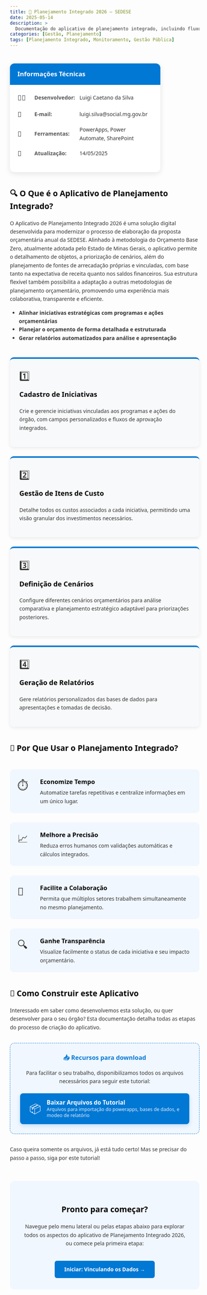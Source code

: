```yaml
---
title: 📱 Planejamento Integrado 2026 — SEDESE
date: 2025-05-14
description: >
  Documentação do aplicativo de planejamento integrado, incluindo fluxos de uso, funcionalidades principais e detalhamento dos planejamentos.
categories: [Gestão, Planejamento]
tags: [Planejamento Integrado, Monitoramento, Gestão Pública]
---
```


<div class="app-intro">
  <div class="app-card">
    <div class="card-header">Informações Técnicas</div>
    <div class="card-content">
      <div class="info-item">
        <div class="info-icon">👨‍💻</div>
        <div class="info-label">Desenvolvedor:</div>
        <div class="info-value">Luigi Caetano da Silva</div>
      </div>
      <div class="info-item">
        <div class="info-icon">📧</div>
        <div class="info-label">E-mail:</div>
        <div class="info-value">luigi.silva@social.mg.gov.br</div>
      </div>
      <div class="info-item">
        <div class="info-icon">🤖</div>
        <div class="info-label">Ferramentas:</div>
        <div class="info-value">PowerApps, Power Automate, SharePoint</div>
      </div>
      <div class="info-item">
        <div class="info-icon">🔄</div>
        <div class="info-label">Atualização:</div>
        <div class="info-value">14/05/2025</div>
      </div>
    </div>
  </div>
</div>

## 🔍 O Que é o Aplicativo de Planejamento Integrado?

O Aplicativo de Planejamento Integrado 2026 é uma solução digital desenvolvida para modernizar o processo de elaboração da proposta orçamentária anual da SEDESE. Alinhado à metodologia do Orçamento Base Zero, atualmente adotada pelo Estado de Minas Gerais, o aplicativo permite o detalhamento de objetos, a priorização de cenários, além do planejamento de fontes de arrecadação próprias e vinculadas, com base tanto na expectativa de receita quanto nos saldos financeiros. Sua estrutura flexível também possibilita a adaptação a outras metodologias de planejamento orçamentário, promovendo uma experiência mais colaborativa, transparente e eficiente.

* **Alinhar iniciativas estratégicas com programas e ações orçamentárias**
* **Planejar o orçamento de forma detalhada e estruturada**
* **Gerar relatórios automatizados para análise e apresentação**

<div class="features-grid">
  <div class="feature-card">
    <div class="feature-icon">1️⃣</div>
    <h3>Cadastro de Iniciativas</h3>
    <p>Crie e gerencie iniciativas vinculadas aos programas e ações do órgão, com campos personalizados e fluxos de aprovação integrados.</p>
  </div>
  
  <div class="feature-card">
    <div class="feature-icon">2️⃣</div>
    <h3>Gestão de Itens de Custo</h3>
    <p>Detalhe todos os custos associados a cada iniciativa, permitindo uma visão granular dos investimentos necessários.</p>
  </div>
  
  <div class="feature-card">
    <div class="feature-icon">3️⃣</div>
    <h3>Definição de Cenários</h3>
    <p>Configure diferentes cenários orçamentários para análise comparativa e planejamento estratégico adaptável para priorizações posteriores.</p>
  </div>
  
  <div class="feature-card">
    <div class="feature-icon">4️⃣</div>
    <h3>Geração de Relatórios</h3>
    <p>Gere relatórios personalizados das bases de dados para apresentações e tomadas de decisão.</p>
  </div>
</div>

## 🚀 Por Que Usar o Planejamento Integrado?

<div class="benefits">
  <div class="benefit-item">
    <div class="benefit-icon">⏱️</div>
    <div class="benefit-text">
      <h3>Economize Tempo</h3>
      <p>Automatize tarefas repetitivas e centralize informações em um único lugar.</p>
    </div>
  </div>
  
  <div class="benefit-item">
    <div class="benefit-icon">📈</div>
    <div class="benefit-text">
      <h3>Melhore a Precisão</h3>
      <p>Reduza erros humanos com validações automáticas e cálculos integrados.</p>
    </div>
  </div>
  
  <div class="benefit-item">
    <div class="benefit-icon">🤝</div>
    <div class="benefit-text">
      <h3>Facilite a Colaboração</h3>
      <p>Permita que múltiplos setores trabalhem simultaneamente no mesmo planejamento.</p>
    </div>
  </div>
  
  <div class="benefit-item">
    <div class="benefit-icon">🔍</div>
    <div class="benefit-text">
      <h3>Ganhe Transparência</h3>
      <p>Visualize facilmente o status de cada iniciativa e seu impacto orçamentário.</p>
    </div>
  </div>
</div>

## 🧩 Como Construir este Aplicativo

Interessado em saber como desenvolvemos esta solução, ou quer desenvolver para o seu órgão? Esta documentação detalha todas as etapas do processo de criação do aplicativo.

<div class="download-resources">
  <h3>📥 Recursos para download</h3>
  <p>Para facilitar o seu trabalho, disponibilizamos todos os arquivos necessários para seguir este tutorial:</p>
  <a href="../assets/downloads/planejamento-integrado-recursos.zip" class="download-button">
    <span class="download-icon">📦</span>
    <span class="download-text">
      <span class="download-title">Baixar Arquivos do Tutorial</span>
      <span class="download-desc">Arquivos para importação do powerapps, bases de dados, e modeo de relatório</span>
    </span>
  </a>
</div>

Caso queira somente os arquivos, já está tudo certo! Mas se precisar do passo a passo, siga por este tutorial!

<div class="start-section">
  <h2>Pronto para começar?</h2>
  <p>Navegue pelo menu lateral ou pelas etapas abaixo para explorar todos os aspectos do aplicativo de Planejamento Integrado 2026, ou comece pela primeira etapa:</p>
  <a href="../planejamento-integrado/conectandodados/" class="start-button">Iniciar: Vinculando os Dados →</a>
</div>

<style>
/* Estilo geral da página */
body {
  font-family: 'Segoe UI', Roboto, Oxygen, Ubuntu, Cantarell, sans-serif;
  line-height: 1.6;
  color: #333;
}

h1, h2, h3, h4 {
  font-weight: 600;
  color:rgb(0, 0, 0);
}

h1 {
  font-size: 2.5em;
  text-align: center;
  margin-bottom: 0.8em;
  border-bottom: 2px solid #eaeaea;
  padding-bottom: 0.3em;
}

/* Introdução do aplicativo */
.app-intro {
  display: flex;
  gap: 30px;
  margin: 40px 0;
  flex-wrap: wrap;
}

.app-info {
  flex: 1;
  min-width: 300px;
}

.app-info h2 {
  margin-top: 0;
  font-size: 1.6em;
}

.app-card {
  flex: 1;
  min-width: 300px;
  max-width: 400px;
  border-radius: 12px;
  overflow: hidden;
  box-shadow: 0 4px 15px rgba(0, 0, 0, 0.1);
  background-color: white;
  transition: transform 0.3s ease, box-shadow 0.3s ease;
}

.app-card:hover {
  transform: translateY(-5px);
  box-shadow: 0 8px 25px rgba(0, 0, 0, 0.15);
}

.card-header {
  background-color: #0078d4;
  color: white;
  padding: 15px 20px;
  font-weight: 600;
  font-size: 1.2em;
}

.card-content {
  padding: 20px;
}

.info-item {
  display: flex;
  margin-bottom: 15px;
  align-items: center;
}

.info-icon {
  font-size: 1.3em;
  margin-right: 15px;
  min-width: 30px;
}

.info-label {
  font-weight: 600;
  min-width: 120px;
  color: #555;
}

.info-value {
  color: #333;
}

/* Grade de funcionalidades */
.features-grid {
  display: grid;
  grid-template-columns: repeat(auto-fit, minmax(250px, 1fr));
  gap: 25px;
  margin: 40px 0;
}

.feature-card {
  background-color: #f8f9fa;
  border-radius: 10px;
  padding: 25px;
  box-shadow: 0 3px 10px rgba(0, 0, 0, 0.08);
  border-top: 4px solid #0078d4;
  transition: transform 0.3s ease;
}

.feature-card:hover {
  transform: translateY(-5px);
}

.feature-icon {
  font-size: 1.8em;
  margin-bottom: 15px;
}

.feature-card h3 {
  margin-top: 0;
  font-size: 1.3em;
}

/* Benefícios */
.benefits {
  margin: 40px 0;
}

.benefit-item {
  display: flex;
  align-items: flex-start;
  margin-bottom: 25px;
  padding: 20px;
  background-color: #f0f7ff;
  border-radius: 10px;
  transition: transform 0.3s ease;
}

.benefit-item:hover {
  transform: translateX(10px);
}

.benefit-icon {
  font-size: 2em;
  margin-right: 20px;
  min-width: 40px;
}

.benefit-text h3 {
  margin-top: 0;
  margin-bottom: 5px;
}

.benefit-text p {
  margin: 0;
}

/* Visão geral das etapas */
.steps-overview {
  display: flex;
  flex-direction: column;
  gap: 15px;
  margin: 40px 0;
}

.step-link {
  display: flex;
  align-items: center;
  text-decoration: none;
  color: inherit;
  background-color: #f8f9fa;
  border-radius: 8px;
  padding: 15px 20px;
  box-shadow: 0 2px 8px rgba(0, 0, 0, 0.06);
  transition: all 0.3s ease;
}

.step-link:hover {
  background-color: #e8f4fd;
  transform: translateX(10px);
}

.step-number {
  background-color: #0078d4;
  color: white;
  border-radius: 50%;
  width: 40px;
  height: 40px;
  display: flex;
  align-items: center;
  justify-content: center;
  font-weight: bold;
  margin-right: 20px;
  flex-shrink: 0;
}

.step-content {
  flex-grow: 1;
}

.step-content h3 {
  margin: 0 0 5px 0;
}

.step-content p {
  margin: 0;
  color: #666;
}

.step-arrow {
  font-size: 1.5em;
  margin-left: 15px;
  color: #0078d4;
}

/* Seção de início */
.start-section {
  margin: 50px 0;
  text-align: center;
  padding: 30px;
  background-color: #f0f7ff;
  border-radius: 12px;
}

.start-button {
  display: inline-block;
  background-color: #0078d4;
  color: white;
  padding: 12px 25px;
  border-radius: 6px;
  text-decoration: none;
  font-weight: 600;
  margin-top: 20px;
  transition: all 0.3s ease;
}

.start-button:hover {
  background-color: #005a9e;
  transform: scale(1.05);
}

/* Estilo para o botão de download */
.download-resources {
  background-color: #f0f7ff;
  border-radius: 12px;
  padding: 25px;
  margin: 30px 0;
  border: 1px dashed #0078d4;
  text-align: center;
}

.download-resources h3 {
  margin-top: 0;
  color: #0078d4;
}

.download-button {
  display: flex;
  align-items: center;
  background-color: #0078d4;
  color: white;
  border-radius: 8px;
  padding: 15px 25px;
  text-decoration: none;
  margin: 20px auto 0;
  max-width: 400px;
  transition: all 0.3s ease;
  box-shadow: 0 4px 12px rgba(0, 120, 212, 0.2);
}

.download-button:hover {
  background-color: #005a9e;
  transform: translateY(-3px);
  box-shadow: 0 6px 15px rgba(0, 120, 212, 0.3);
}

.download-icon {
  font-size: 2em;
  margin-right: 15px;
}

.download-text {
  display: flex;
  flex-direction: column;
  text-align: left;
  line-height: 1.3;
}

.download-title {
  font-weight: bold;
  font-size: 1.1em;
}

.download-desc {
  font-size: 0.9em;
  opacity: 0.9;
}

/* Responsividade */
@media (max-width: 768px) {
  .app-intro {
    flex-direction: column;
  }
  
  .features-grid {
    grid-template-columns: 1fr;
  }
  
  .benefit-item {
    flex-direction: column;
  }
  
  .benefit-icon {
    margin-bottom: 15px;
  }
  
  .step-link {
    padding: 12px 15px;
  }
  
  .step-number {
    width: 35px;
    height: 35px;
    margin-right: 15px;
  }
  .download-button {
    flex-direction: column;
    text-align: center;
  }
  
  .download-icon {
    margin: 0 0 10px 0;
  }
  
  .download-text {
    text-align: center;
  }
}
</style>